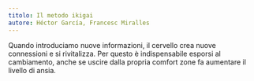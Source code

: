 ```yaml
---
titolo: Il metodo ikigai
autore: Héctor García, Francesc Miralles
---
```


Quando introduciamo nuove informazioni, il cervello crea nuove connessioni e si rivitalizza. Per questo è indispensabile esporsi al cambiamento, anche se uscire dalla propria comfort zone fa aumentare il livello di ansia.
